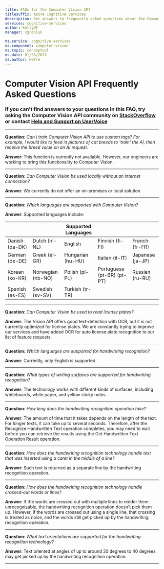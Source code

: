 ```yaml
---
title: FAQs for the Computer Vision API
titlesuffix: Azure Cognitive Services
description: Get answers to frequently asked questions about the Computer Vision API in Azure Cognitive Services.
services: cognitive-services
author: KellyDF
manager: cgronlun

ms.service: cognitive-services
ms.component: computer-vision
ms.topic: conceptual
ms.date: 01/26/2017
ms.author: kefre
---
```


# Computer Vision API Frequently Asked Questions

### If you can't find answers to your questions in this FAQ, try asking the Computer Vision API community on [StackOverflow](https://stackoverflow.com/questions/tagged/project-oxford+or+microsoft-cognitive) or contact [Help and Support on UserVoice](https://cognitive.uservoice.com/)

-----

**Question**: *Can I train Computer Vision API to use custom tags?  For example, I would like to feed in pictures of cat breeds to 'train' the AI, then receive the breed value on an AI request.*

**Answer**: This function is currently not available. However, our engineers are working to bring this functionality to Computer Vision.

-----

**Question**: *Can Computer Vision be used locally without an internet connection?*

**Answer**: We currently do not offer an on-premises or local solution.

-----

**Question**: *Which languages are supported with Computer Vision?*

**Answer**:
Supported languages include:

| | | Supported Languages | | |
|---------------- |------------------ |------------------ |--------------------------- |--------------------
| Danish (da-DK)  | Dutch (nl-NL)     | English           | Finnish (fi-FI)            |French (fr-FR)
| German (de-DE)  | Greek (el-GR)     | Hungarian (hu-HU) | Italian (it-IT)            | Japanese (ja-JP)
| Korean (ko-KR)  | Norwegian (nb-NO) | Polish (pl-PL)    | Portuguese (pt-BR) (pt-PT) | Russian (ru-RU)
| Spanish (es-ES)	| Swedish (sv-SV)	  | Turkish (tr-TR)   |                            |

-----

**Question**: *Can Computer Vision be used to read license plates?*

**Answer**: The Vision API offers good text-detection with OCR, but it is not currently optimized for license plates. We are constantly trying to improve our services and have added OCR for auto license plate recognition to our list of feature requests.

-----

**Question:** *Which languages are supported for handwriting recognition?*

**Answer**: Currently, only English is supported.

-----

**Question**: *What types of writing surfaces are supported for handwriting recognition?*

**Answer**: The technology works with different kinds of surfaces, including whiteboards, white paper, and yellow sticky notes.

-----

**Question**: *How long does the handwriting recognition operation take?*

**Answer**: The amount of time that it takes depends on the length of the text. For longer texts, it can take up to several seconds. Therefore, after the Recognize Handwritten Text operation completes, you may need to wait before you can retrieve the results using the Get Handwritten Text Operation Result operation.

-----

**Question**: *How does the handwriting recognition technology handle text that was inserted using a caret in the middle of a line?*

**Answer**: Such text is returned as a separate line by the handwriting recognition operation.

-----

**Question**: *How does the handwriting recognition technology handle crossed-out words or lines?*

**Answer**: If the words are crossed out with multiple lines to render them unrecognizable, the handwriting recognition operation doesn't pick them up. However, if the words are crossed out using a single line, that crossing is treated as noise, and the words still get picked up by the handwriting recognition operation.

-----

**Question**: *What text orientations are supported for the handwriting recognition technology?*

**Answer**: Text oriented at angles of up to around 30 degrees to 40 degrees may get picked up by the handwriting recognition operation.

-----
